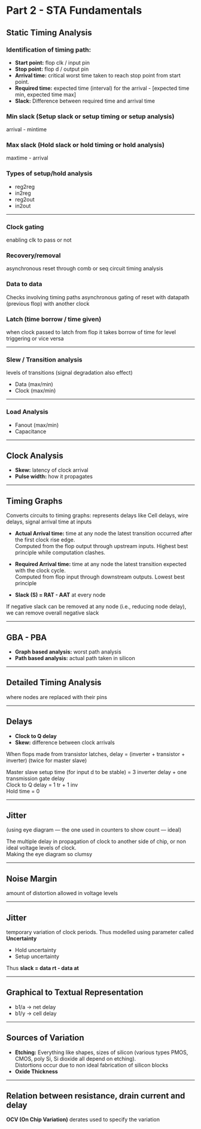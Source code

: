 # Part 2 - STA Fundamentals

## Static Timing Analysis

### Identification of timing path:
- **Start point:** flop clk / input pin  
- **Stop point:** flop d / output pin  
- **Arrival time:** critical worst time taken to reach stop point from start point.  
- **Required time:** expected time (interval) for the arrival - [expected time min, expected time max]  
- **Slack:** Difference between required time and arrival time  

### Min slack (Setup slack or setup timing or setup analysis)
arrival - mintime  

### Max slack (Hold slack or hold timing or hold analysis)
maxtime - arrival  

### Types of setup/hold analysis
- reg2reg  
- in2reg  
- reg2out  
- in2out  

---

### Clock gating
enabling clk to pass or not  

### Recovery/removal
asynchronous reset through comb or seq circuit timing analysis  

### Data to data
Checks involving timing paths asynchronous gating of reset with datapath (previous flop) with another clock  

### Latch (time borrow / time given)
when clock passed to latch from flop it takes borrow of time for level triggering or vice versa  

---

### Slew / Transition analysis
levels of transitions (signal degradation also effect)
- Data (max/min)
- Clock (max/min)

---

### Load Analysis
- Fanout (max/min)  
- Capacitance  

---

## Clock Analysis
- **Skew:** latency of clock arrival  
- **Pulse width:** how it propagates  

---

## Timing Graphs
Converts circuits to timing graphs: represents delays like Cell delays, wire delays, signal arrival time at inputs  

- **Actual Arrival time:** time at any node the latest transition occurred after the first clock rise edge.  
  Computed from the flop output through upstream inputs. Highest best principle while computation clashes.  

- **Required Arrival time:** time at any node the latest transition expected with the clock cycle.  
  Computed from flop input through downstream outputs. Lowest best principle  

- **Slack (S) = RAT - AAT** at every node  

If negative slack can be removed at any node (i.e., reducing node delay), we can remove overall negative slack  

---

## GBA - PBA
- **Graph based analysis:** worst path analysis  
- **Path based analysis:** actual path taken in silicon  

---

## Detailed Timing Analysis
where nodes are replaced with their pins  

---

## Delays
- **Clock to Q delay**  
- **Skew:** difference between clock arrivals  

When flops made from transistor latches, delay = (inverter + transistor + inverter) (twice for master slave)  

Master slave setup time (for input d to be stable) = 3 inverter delay + one transmission gate delay  
Clock to Q delay = 1 tr + 1 inv  
Hold time = 0  

---

## Jitter
(using eye diagram — the one used in counters to show count — ideal)  

The multiple delay in propagation of clock to another side of chip, or non ideal voltage levels of clock.  
Making the eye diagram so clumsy  

---

## Noise Margin
amount of distortion allowed in voltage levels  

---

## Jitter
temporary variation of clock periods. Thus modelled using parameter called **Uncertainty**  
- Hold uncertainty  
- Setup uncertainty  

Thus **slack = data rt - data at**

---

## Graphical to Textual Representation
- b1/a → net delay  
- b1/y → cell delay  

---

## Sources of Variation
- **Etching:** Everything like shapes, sizes of silicon (various types PMOS, CMOS, poly Si, Si dioxide all depend on etching).  
  Distortions occur due to non ideal fabrication of silicon blocks  
- **Oxide Thickness**  

---

## Relation between resistance, drain current and delay
**OCV (On Chip Variation)** derates used to specify the variation  

